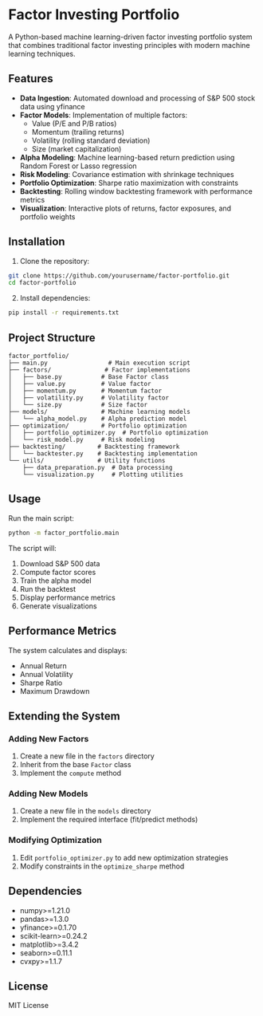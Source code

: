 # Factor Investing Portfolio

A Python-based machine learning-driven factor investing portfolio system that combines traditional factor investing principles with modern machine learning techniques.

## Features

- **Data Ingestion**: Automated download and processing of S&P 500 stock data using yfinance
- **Factor Models**: Implementation of multiple factors:
  - Value (P/E and P/B ratios)
  - Momentum (trailing returns)
  - Volatility (rolling standard deviation)
  - Size (market capitalization)
- **Alpha Modeling**: Machine learning-based return prediction using Random Forest or Lasso regression
- **Risk Modeling**: Covariance estimation with shrinkage techniques
- **Portfolio Optimization**: Sharpe ratio maximization with constraints
- **Backtesting**: Rolling window backtesting framework with performance metrics
- **Visualization**: Interactive plots of returns, factor exposures, and portfolio weights

## Installation

1. Clone the repository:
```bash
git clone https://github.com/yourusername/factor-portfolio.git
cd factor-portfolio
```

2. Install dependencies:
```bash
pip install -r requirements.txt
```

## Project Structure

```
factor_portfolio/
├── main.py                 # Main execution script
├── factors/               # Factor implementations
│   ├── base.py           # Base Factor class
│   ├── value.py          # Value factor
│   ├── momentum.py       # Momentum factor
│   ├── volatility.py     # Volatility factor
│   └── size.py           # Size factor
├── models/               # Machine learning models
│   └── alpha_model.py    # Alpha prediction model
├── optimization/         # Portfolio optimization
│   ├── portfolio_optimizer.py  # Portfolio optimization
│   └── risk_model.py     # Risk modeling
├── backtesting/         # Backtesting framework
│   └── backtester.py    # Backtesting implementation
└── utils/               # Utility functions
    ├── data_preparation.py  # Data processing
    └── visualization.py     # Plotting utilities
```

## Usage

Run the main script:
```bash
python -m factor_portfolio.main
```

The script will:
1. Download S&P 500 data
2. Compute factor scores
3. Train the alpha model
4. Run the backtest
5. Display performance metrics
6. Generate visualizations

## Performance Metrics

The system calculates and displays:
- Annual Return
- Annual Volatility
- Sharpe Ratio
- Maximum Drawdown

## Extending the System

### Adding New Factors
1. Create a new file in the `factors` directory
2. Inherit from the base `Factor` class
3. Implement the `compute` method

### Adding New Models
1. Create a new file in the `models` directory
2. Implement the required interface (fit/predict methods)

### Modifying Optimization
1. Edit `portfolio_optimizer.py` to add new optimization strategies
2. Modify constraints in the `optimize_sharpe` method

## Dependencies

- numpy>=1.21.0
- pandas>=1.3.0
- yfinance>=0.1.70
- scikit-learn>=0.24.2
- matplotlib>=3.4.2
- seaborn>=0.11.1
- cvxpy>=1.1.7

## License

MIT License 